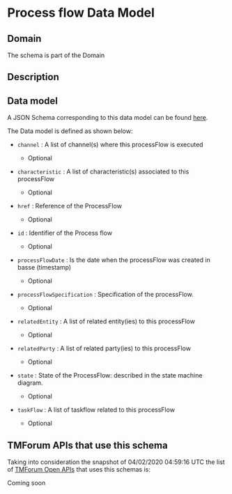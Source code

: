 # Process flow Data Model

## Domain

The  schema is part of the  Domain

## Description



## Data model

A JSON Schema corresponding to this data model can be found
[here](https://github.com/tmforum-rand/schemas/blob/candidates/Common/ProcessFlow.schema.json).

The Data model is defined as shown below:

- `channel` : A list of channel(s) where this processFlow is executed

  - Optional


- `characteristic` : A list of characteristic(s) associated to this processFlow

  - Optional


- `href` : Reference of the ProcessFlow

  - Optional


- `id` : Identifier of the Process flow

  - Optional


- `processFlowDate` : Is the date when the processFlow was created in basse (timestamp)

  - Optional


- `processFlowSpecification` : Specification of the processFlow.

  - Optional


- `relatedEntity` : A list of related entity(ies) to this processFlow

  - Optional


- `relatedParty` : A list of related party(ies) to this processFlow

  - Optional


- `state` : State of the ProcessFlow: described in the state machine diagram.

  - Optional


- `taskFlow` : A list of taskflow related to this processFlow

  - Optional






## TMForum APIs that use this schema

Taking into consideration the snapshot of 04/02/2020 04:59:16 UTC the list of [TMForum Open APIs](https://www.tmforum.org/open-apis/) that uses this schemas is:

Coming soon